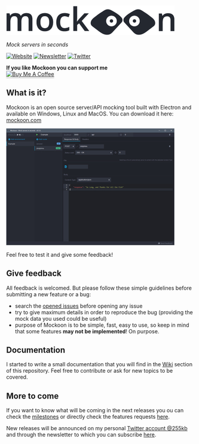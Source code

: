 ![Mockoon logo](./images/logo.png)

*Mock servers in seconds*

[![Website](https://img.shields.io/badge/Website-Go-green.svg?style=flat-square&colorB=1997c6)](https://mockoon.com/) [![Newsletter](https://img.shields.io/badge/Newsletter-Subscribe-green.svg?style=flat-square)](http://eepurl.com/dskB2X) [![Twitter](https://img.shields.io/badge/Twitter_@255kb-follow-blue.svg?style=flat-square&colorB=1da1f2)](https://twitter.com/255kb) 

**If you like Mockoon you can support me**  
<a href="https://www.buymeacoffee.com/255kb" target="_blank"><img src="https://www.buymeacoffee.com/assets/img/custom_images/white_img.png" alt="Buy Me A Coffee" style="height: 41px !important;width: 174px !important;box-shadow: 0px 3px 2px 0px rgba(190, 190, 190, 0.5) !important;-webkit-box-shadow: 0px 3px 2px 0px rgba(190, 190, 190, 0.5) !important;" ></a>

## What is it? 

Mockoon is an open source server/API mocking tool built with Electron and available on Windows, Linux and MacOS. You can download it here: [mockoon.com](https://mockoon.com)

![screenshot](./images/screenshot.jpg)

Feel free to test it and give some feedback!

## Give feedback

All feedback is welcomed. But please follow these simple guidelines before submitting a new feature or a bug:

- search the [opened issues](https://github.com/255kb/mockoon/issues) before opening any issue
- try to give maximum details in order to reproduce the bug (providing the mock data you used could be useful)
- purpose of Mockoon is to be simple, fast, easy to use, so keep in mind that some features **may not be implemented**! On purpose.

## Documentation

I started to write a small documentation that you will find in the [Wiki](https://github.com/255kb/mockoon/wiki) section of this repository. Feel free to contribute or ask for new topics to be covered.

## More to come

If you want to know what will be coming in the next releases you ou can check the [milestones](https://github.com/255kb/mockoon/milestones) or directly check the features requests [here](https://github.com/255kb/mockoon/labels/feature).

New releases will be announced on my personal [Twitter account @255kb](https://twitter.com/255kb) and through the newsletter to which you can subscribe [here](http://eepurl.com/dskB2X).
